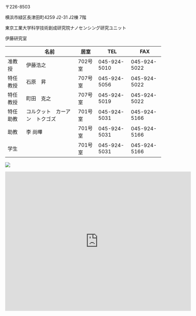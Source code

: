 <large>〒226-8503

横浜市緑区長津田町4259 J2-31 J2棟 7階

東京工業大学科学技術創成研究院ナノセンシング研究ユニット

伊藤研究室</large>

|          | 名前                           | 居室    | TEL          | FAX          |
| -------- | ------------------------------ | ------- | ------------ | ------------ |
| 准教授   | 伊藤浩之                       | 702号室 | 045-924-5010 | 045-924-5022 |
| 特任教授 | 石原　昇                       | 707号室 | 045-924-5056 | 045-924-5022 |
| 特任教授 | 町田　克之                     | 707号室 | 045-924-5019 | 045-924-5022 |
| 特任助教 | コルクット　カーアン　トクゴズ | 701号室 | 045-924-5031 | 045-924-5166 |
| 助教     | 李 尚曄                        | 701号室 | 045-924-5031 | 045-924-5166 |
| 学生     |                                | 701号室 | 045-924-5031 | 045-924-5166 |

![](J2-1-uai-720x553.png)

<iframe src="https://www.google.com/maps/embed?pb=!1m14!1m8!1m3!1d3247.647845391382!2d139.48351!3d35.512985!3m2!1i1024!2i768!4f13.1!3m3!1m2!1s0x6018f88bdde8cbab%3A0x212c8883a1a883b4!2z44CSMjI2LTAwMjYg56We5aWI5bed55yM5qiq5rWc5biC57eR5Yy66ZW35rSl55Sw55S6IEoy44O7SjPmo58!5e0!3m2!1sja!2sjp!4v1623731914711!5m2!1sja!2sjp" width="600" height="450" style="border:0;" allowfullscreen="" loading="lazy"></iframe>
